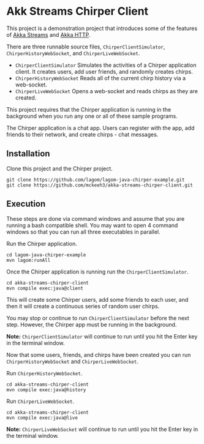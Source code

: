 # Akk Streams Chirper Client

This project is a demonstration project that introduces some of the features of
[Akka Streams](https://doc.akka.io/docs/akka/current/stream/index.html?language=java)
and [Akka HTTP](https://doc.akka.io/docs/akka-http/current/index.html?language=java).

There are three runnable source files,
`ChirperClientSimulator`, `ChirperHistoryWebSocket`, and `ChirperLiveWebSocket`.
* `ChirperClientSimulator` Simulates the activities of a Chirper application client.
It creates users, add user friends, and randomly creates chirps.
* `ChirperHistoryWebSocket` Reads all of the current chirp history via a web-socket.
* `ChirperLiveWebSocket` Opens a web-socket and reads chirps as they are created.

This project requires that the Chirper application is running in the background when you run any one or all of these
sample programs.

The Chirper application is a chat app. Users can register with the app, add friends to their network,
and create chirps - chat messages.

## Installation

Clone this project and the Chirper project.
~~~~
git clone https://github.com/lagom/lagom-java-chirper-example.git
git clone https://github.com/mckeeh3/akka-streams-chirper-client.git
~~~~

## Execution

These steps are done via command windows and assume that you are running a bash compatible shell. You may want to open
4 command windows so that you can run all three executables in parallel.

Run the Chirper application.
~~~~
cd lagom-java-chirper-example
mvn lagom:runAll
~~~~

Once the Chirper application is running run the `ChirperClientSimulator`.
~~~~
cd akka-streams-chirper-client
mvn compile exec:java@client
~~~~
This will create some Chirper users, add some friends to each user, and then it will create a continuous series of random user chirps.

You may stop or continue to run `ChirperClientSimulator` before the next step. However, the Chirper app must be running in the
background.

__Note:__ `ChirperClientSimulator` will continue to run until you hit the Enter key in the terminal window.

Now that some users, friends, and chirps have been created you can run `ChirperHistoryWebSocket` and `ChirperLiveWebSocket`.

Run `ChirperHistoryWebSocket`.
~~~~
cd akka-streams-chirper-client
mvn compile exec:java@history
~~~~
Run `ChirperLiveWebSocket`.
~~~~
cd akka-streams-chirper-client
mvn compile exec:java@live
~~~~

__Note:__ `ChirperLiveWebSocket` will continue to run until you hit the Enter key in the terminal window.

